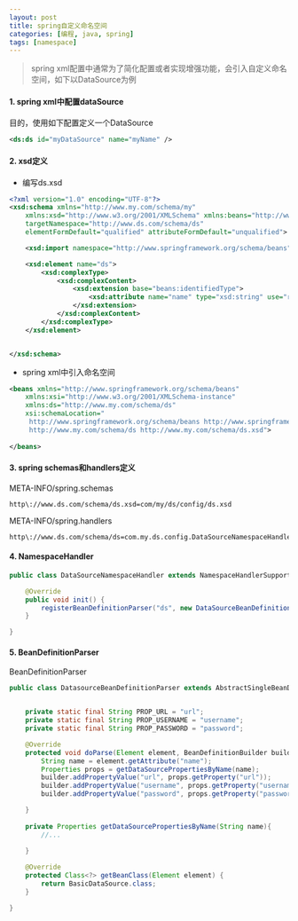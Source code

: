 ```yaml
---
layout: post
title: spring自定义命名空间
categories: [编程, java, spring]
tags: [namespace]
---
```


> spring xml配置中通常为了简化配置或者实现增强功能，会引入自定义命名空间，如下以DataSource为例

#### 1. spring xml中配置dataSource
目的，使用如下配置定义一个DataSource
```xml
<ds:ds id="myDataSource" name="myName" />
```

#### 2. xsd定义

* 编写ds.xsd

```xml
<?xml version="1.0" encoding="UTF-8"?>
<xsd:schema xmlns="http://www.my.com/schema/my"
	xmlns:xsd="http://www.w3.org/2001/XMLSchema" xmlns:beans="http://www.springframework.org/schema/beans"
	targetNamespace="http://www.ds.com/schema/ds"
	elementFormDefault="qualified" attributeFormDefault="unqualified">

	<xsd:import namespace="http://www.springframework.org/schema/beans" />

	<xsd:element name="ds">
		<xsd:complexType>
			<xsd:complexContent>
				<xsd:extension base="beans:identifiedType">
					<xsd:attribute name="name" type="xsd:string" use="required" />
				</xsd:extension>
			</xsd:complexContent>
		</xsd:complexType>
	</xsd:element>


</xsd:schema>
```
* spring xml中引入命名空间

```xml
<beans xmlns="http://www.springframework.org/schema/beans"
	xmlns:xsi="http://www.w3.org/2001/XMLSchema-instance" 
	xmlns:ds="http://www.my.com/schema/ds"
	xsi:schemaLocation="
     http://www.springframework.org/schema/beans http://www.springframework.org/schema/beans/spring-beans.xsd
     http://www.my.com/schema/ds http://www.my.com/schema/ds.xsd">
     
</beans>
```
#### 3. spring schemas和handlers定义

META-INFO/spring.schemas
```properties
http\://www.ds.com/schema/ds.xsd=com/my/ds/config/ds.xsd
```

META-INFO/spring.handlers
```properties
http\://www.ds.com/schema/ds=com.my.ds.config.DataSourceNamespaceHandler
```

#### 4. NamespaceHandler
```java
public class DataSourceNamespaceHandler extends NamespaceHandlerSupport {

	@Override
	public void init() {
		registerBeanDefinitionParser("ds", new DataSourceBeanDefinitionParser());
	}

}
```

#### 5. BeanDefinitionParser
BeanDefinitionParser
```java
public class DatasourceBeanDefinitionParser extends AbstractSingleBeanDefinitionParser {


	private static final String PROP_URL = "url";
	private static final String PROP_USERNAME = "username";
	private static final String PROP_PASSWORD = "password";

	@Override
	protected void doParse(Element element, BeanDefinitionBuilder builder) {
		String name = element.getAttribute("name");
        Properties props = getDataSourcePropertiesByName(name);
		builder.addPropertyValue("url", props.getProperty("url"));
		builder.addPropertyValue("username", props.getProperty("username"));
		builder.addPropertyValue("password", props.getProperty("password"));

	}
	
	private Properties getDataSourcePropertiesByName(String name){
	    //...
	    
	}

	@Override
	protected Class<?> getBeanClass(Element element) {
		return BasicDataSource.class;
	}

}
```
